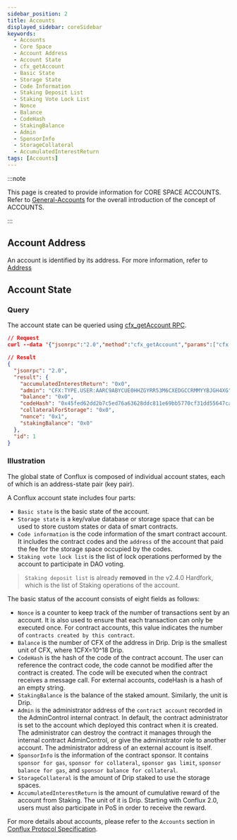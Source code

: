 ```yaml
---
sidebar_position: 2
title: Accounts
displayed_sidebar: coreSidebar
keywords:
  - Accounts
  - Core Space
  - Account Address
  - Account State
  - cfx_getAccount
  - Basic State
  - Storage State
  - Code Information
  - Staking Deposit List
  - Staking Vote Lock List
  - Nonce
  - Balance
  - CodeHash
  - StakingBalance
  - Admin
  - SponsorInfo
  - StorageCollateral
  - AccumulatedInterestReturn
tags: [Accounts]
---
```


:::note

This page is created to provide information for CORE SPACE ACCOUNTS. Refer to [General-Accounts](../../general/conflux-basics/accounts.md) for the overall introduction of the concept of ACCOUNTS.

:::

## Account Address

An account is identified by its address. For more information, refer to [Address](./addresses.md)

## Account State

### Query

The account state can be queried using [cfx_getAccount RPC](../build/json-rpc/cfx-namespace.md#cfx_getaccount).

```json
// Request
curl --data '{"jsonrpc":"2.0","method":"cfx_getAccount","params":["cfx:type.contract:acc7uawf5ubtnmezvhu9dhc6sghea0403y2dgpyfjp", "latest_state"],"id":1}' -H "Content-Type: application/json" localhost:12539

// Result
{
  "jsonrpc": "2.0",
  "result": {
    "accumulatedInterestReturn": "0x0",
    "admin": "CFX:TYPE.USER:AARC9ABYCUE0HHZGYRR53M6CXEDGCCRMMYYBJGH4XG",
    "balance": "0x0",
    "codeHash": "0x45fed62dd2b7c5ed76a63628ddc811e69bb5770cf31dd55647ca219aaee5434f",
    "collateralForStorage": "0x0",
    "nonce": "0x1",
    "stakingBalance": "0x0"
  },
  "id": 1
}
```

### Illustration

The global state of Conflux is composed of individual account states, each of which is an address-state pair (key pair).

A Conflux account state includes four parts:

- ```Basic state``` is the basic state of the account.
- ```Storage state``` is a key/value database or storage space that can be used to store custom states or data of smart contracts.
- ```Code information``` is the code information of the smart contract account. It includes the contract codes and the ```address``` of the account that paid the fee for the storage space occupied by the codes.
- ```Staking vote lock list``` is the list of lock operations performed by the account to participate in DAO voting.

> ```Staking deposit list``` is already **removed** in the v2.4.0 Hardfork, which is the list of Staking operations of the account.

The basic status of the account consists of eight fields as follows:

- ```Nonce``` is a counter to keep track of the number of transactions sent by an account. It is also used to ensure that each transaction can only be executed once. For contract accounts, this value indicates the number of ```contracts created by this contract```.
- ```Balance``` is the number of CFX of the address in Drip. Drip is the smallest unit of CFX, where 1CFX=10^18 Drip.
- ```CodeHash``` is the hash of the code of the contract account. The user can reference the contract code, the code cannot be modified after the contract is created. The code will be executed when the contract receives a message call. For external accounts, codeHash is a hash of an empty string.
- ```StakingBalance``` is the balance of the staked amount. Similarly, the unit is Drip.
- ```Admin``` is the administrator address of the ```contract account``` recorded in the AdminControl internal contract. In default, the contract administrator is set to the account which deployed this contract when it is created. The administrator can destroy the contract it manages through the internal contract AdminControl, or give the administrator role to another account. The administrator address of an external account is itself.
- ```SponsorInfo``` is the information of the contract sponsor. It contains ```sponsor for gas```, ```sponsor for collateral```, ```sponsor gas limit```, ```sponsor balance for gas```, and ```sponsor balance for collateral```.
- ```StorageCollateral``` is the amount of Drip staked to use the storage spaces.
- ```AccumulatedInterestReturn``` is the amount of cumulative reward of the account from Staking. The unit of it is Drip. Starting with Conflux 2.0, users must also participate in PoS in order to receive the reward.

For more details about accounts, please refer to the ```Accounts``` section in [Conflux Protocol Specification](https://www.confluxnetwork.org/files/Conflux_Protocol_Specification.pdf).
